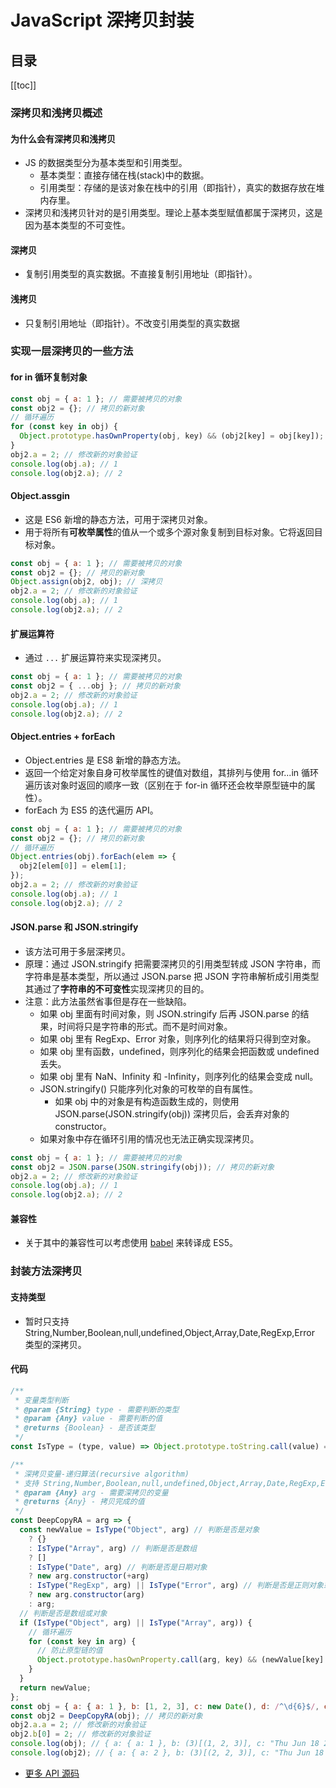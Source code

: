 # JavaScript 深拷贝封装

## 目录

[[toc]]

### 深拷贝和浅拷贝概述

#### 为什么会有深拷贝和浅拷贝

- JS 的数据类型分为基本类型和引用类型。
  - 基本类型：直接存储在栈(stack)中的数据。
  - 引用类型：存储的是该对象在栈中的引用（即指针），真实的数据存放在堆内存里。
- 深拷贝和浅拷贝针对的是引用类型。理论上基本类型赋值都属于深拷贝，这是因为基本类型的不可变性。

#### 深拷贝

- 复制引用类型的真实数据。不直接复制引用地址（即指针）。

#### 浅拷贝

- 只复制引用地址（即指针）。不改变引用类型的真实数据

### 实现一层深拷贝的一些方法

#### for in 循环复制对象

```js
const obj = { a: 1 }; // 需要被拷贝的对象
const obj2 = {}; // 拷贝的新对象
// 循环遍历
for (const key in obj) {
  Object.prototype.hasOwnProperty(obj, key) && (obj2[key] = obj[key]);
}
obj2.a = 2; // 修改新的对象验证
console.log(obj.a); // 1
console.log(obj2.a); // 2
```

#### Object.assgin

- 这是 ES6 新增的静态方法，可用于深拷贝对象。
- 用于将所有**可枚举属性**的值从一个或多个源对象复制到目标对象。它将返回目标对象。

```js
const obj = { a: 1 }; // 需要被拷贝的对象
const obj2 = {}; // 拷贝的新对象
Object.assign(obj2, obj); // 深拷贝
obj2.a = 2; // 修改新的对象验证
console.log(obj.a); // 1
console.log(obj2.a); // 2
```

#### 扩展运算符

- 通过 `...` 扩展运算符来实现深拷贝。

```js
const obj = { a: 1 }; // 需要被拷贝的对象
const obj2 = { ...obj }; // 拷贝的新对象
obj2.a = 2; // 修改新的对象验证
console.log(obj.a); // 1
console.log(obj2.a); // 2
```

#### Object.entries + forEach

- Object.entries 是 ES8 新增的静态方法。
- 返回一个给定对象自身可枚举属性的键值对数组，其排列与使用 for...in 循环遍历该对象时返回的顺序一致（区别在于 for-in 循环还会枚举原型链中的属性）。
- forEach 为 ES5 的迭代遍历 API。

```js
const obj = { a: 1 }; // 需要被拷贝的对象
const obj2 = {}; // 拷贝的新对象
// 循环遍历
Object.entries(obj).forEach(elem => {
  obj2[elem[0]] = elem[1];
});
obj2.a = 2; // 修改新的对象验证
console.log(obj.a); // 1
console.log(obj2.a); // 2
```

#### JSON.parse 和 JSON.stringify

- 该方法可用于多层深拷贝。
- 原理：通过 JSON.stringify 把需要深拷贝的引用类型转成 JSON 字符串，而字符串是基本类型，所以通过 JSON.parse 把 JSON 字符串解析成引用类型其通过了**字符串的不可变性**实现深拷贝的目的。
- 注意：此方法虽然省事但是存在一些缺陷。
  - 如果 obj 里面有时间对象，则 JSON.stringify 后再 JSON.parse 的结果，时间将只是字符串的形式。而不是时间对象。
  - 如果 obj 里有 RegExp、Error 对象，则序列化的结果将只得到空对象。
  - 如果 obj 里有函数，undefined，则序列化的结果会把函数或 undefined 丢失。
  - 如果 obj 里有 NaN、Infinity 和 -Infinity，则序列化的结果会变成 null。
  - JSON.stringify() 只能序列化对象的可枚举的自有属性。
    - 如果 obj 中的对象是有构造函数生成的，则使用 JSON.parse(JSON.stringify(obj)) 深拷贝后，会丢弃对象的 constructor。
  - 如果对象中存在循环引用的情况也无法正确实现深拷贝。

```js
const obj = { a: 1 }; // 需要被拷贝的对象
const obj2 = JSON.parse(JSON.stringify(obj)); // 拷贝的新对象
obj2.a = 2; // 修改新的对象验证
console.log(obj.a); // 1
console.log(obj2.a); // 2
```

#### 兼容性

- 关于其中的兼容性可以考虑使用 [babel](https://www.babeljs.cn/) 来转译成 ES5。

### 封装方法深拷贝

#### 支持类型

- 暂时只支持 String,Number,Boolean,null,undefined,Object,Array,Date,RegExp,Error 类型的深拷贝。

#### 代码

```js
/**
 * 变量类型判断
 * @param {String} type - 需要判断的类型
 * @param {Any} value - 需要判断的值
 * @returns {Boolean} - 是否该类型
 */
const IsType = (type, value) => Object.prototype.toString.call(value) === `[object ${type}]`;

/**
 * 深拷贝变量-递归算法(recursive algorithm)
 * 支持 String,Number,Boolean,null,undefined,Object,Array,Date,RegExp,Error 类型
 * @param {Any} arg - 需要深拷贝的变量
 * @returns {Any} - 拷贝完成的值
 */
const DeepCopyRA = arg => {
  const newValue = IsType("Object", arg) // 判断是否是对象
    ? {}
    : IsType("Array", arg) // 判断是否是数组
    ? []
    : IsType("Date", arg) // 判断是否是日期对象
    ? new arg.constructor(+arg)
    : IsType("RegExp", arg) || IsType("Error", arg) // 判断是否是正则对象或错误对象
    ? new arg.constructor(arg)
    : arg;
  // 判断是否是数组或对象
  if (IsType("Object", arg) || IsType("Array", arg)) {
    // 循环遍历
    for (const key in arg) {
      // 防止原型链的值
      Object.prototype.hasOwnProperty.call(arg, key) && (newValue[key] = DeepCopyRA(arg[key]));
    }
  }
  return newValue;
};
const obj = { a: { a: 1 }, b: [1, 2, 3], c: new Date(), d: /^\d{6}$/, e: 5, f: undefined, g: null }; // 需要被拷贝的对象
const obj2 = DeepCopyRA(obj); // 拷贝的新对象
obj2.a.a = 2; // 修改新的对象验证
obj2.b[0] = 2; // 修改新的对象验证
console.log(obj); // { a: { a: 1 }, b: (3)[(1, 2, 3)], c: "Thu Jun 18 2020 11:29:02 GMT+0800 (中国标准时间) {}", d: /^\d{6}$/, e: 5, f: undefined, g: null };
console.log(obj2); // { a: { a: 2 }, b: (3)[(2, 2, 3)], c: "Thu Jun 18 2020 11:29:02 GMT+0800 (中国标准时间) {}", d: /^\d{6}$/, e: 5, f: undefined, g: null };
```

- [更多 API 源码](https://github.com/biaov/mine-h5-ui/blob/main/packages/MeAPI/function.js)
